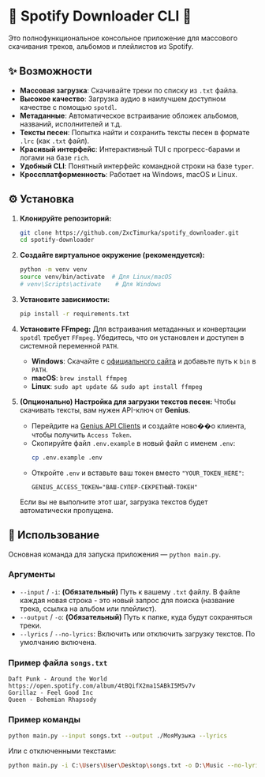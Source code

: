 # 🎵 Spotify Downloader CLI 🎵

Это полнофункциональное консольное приложение для массового скачивания треков, альбомов и плейлистов из Spotify.

## ✨ Возможности

- **Массовая загрузка**: Скачивайте треки по списку из `.txt` файла.
- **Высокое качество**: Загрузка аудио в наилучшем доступном качестве с помощью `spotdl`.
- **Метаданные**: Автоматическое встраивание обложек альбомов, названий, исполнителей и т.д.
- **Тексты песен**: Попытка найти и сохранить тексты песен в формате `.lrc` (как `.txt` файл).
- **Красивый интерфейс**: Интерактивный TUI с прогресс-барами и логами на базе `rich`.
- **Удобный CLI**: Понятный интерфейс командной строки на базе `typer`.
- **Кроссплатформенность**: Работает на Windows, macOS и Linux.

## ⚙️ Установка

1.  **Клонируйте репозиторий:**
    ```bash
    git clone https://github.com/ZxcTimurka/spotify_downloader.git
    cd spotify-downloader
    ```

2.  **Создайте виртуальное окружение (рекомендуется):**
    ```bash
    python -m venv venv
    source venv/bin/activate  # Для Linux/macOS
    # venv\Scripts\activate    # Для Windows
    ```

3.  **Установите зависимости:**
    ```bash
    pip install -r requirements.txt
    ```

4.  **Установите FFmpeg:**
    Для встраивания метаданных и конвертации `spotdl` требует `FFmpeg`. Убедитесь, что он установлен и доступен в системной переменной `PATH`.
    - **Windows**: Скачайте с [официального сайта](https://ffmpeg.org/download.html) и добавьте путь к `bin` в `PATH`.
    - **macOS**: `brew install ffmpeg`
    - **Linux**: `sudo apt update && sudo apt install ffmpeg`

5.  **(Опционально) Настройка для загрузки текстов песен:**
    Чтобы скачивать тексты, вам нужен API-ключ от **Genius**.
    - Перейдите на [Genius API Clients](https://genius.com/api-clients) и создайте ново��о клиента, чтобы получить `Access Token`.
    - Скопируйте файл `.env.example` в новый файл с именем `.env`:
      ```bash
      cp .env.example .env
      ```
    - Откройте `.env` и вставьте ваш токен вместо `"YOUR_TOKEN_HERE"`:
      ```
      GENIUS_ACCESS_TOKEN="ВАШ-СУПЕР-СЕКРЕТНЫЙ-ТОКЕН"
      ```
    Если вы не выполните этот шаг, загрузка текстов будет автоматически пропущена.

## 🚀 Использование

Основная команда для запуска приложения — `python main.py`.

### Аргументы

- `--input` / `-i`: **(Обязательный)** Путь к вашему `.txt` файлу. В файле каждая новая строка - это новый запрос для поиска (название трека, ссылка на альбом или плейлист).
- `--output` / `-o`: **(Обязательный)** Путь к папке, куда будут сохраняться треки.
- `--lyrics` / `--no-lyrics`: Включить или отключить загрузку текстов. По умолчанию включена.

### Пример файла `songs.txt`

```
Daft Punk - Around the World
https://open.spotify.com/album/4tBQifX2ma1SABkI5M5v7v
Gorillaz - Feel Good Inc
Queen - Bohemian Rhapsody
```

### Пример команды

```bash
python main.py --input songs.txt --output ./МояМузыка --lyrics
```

Или с отключенными текстами:

```bash
python main.py -i C:\Users\User\Desktop\songs.txt -o D:\Music --no-lyrics
```
